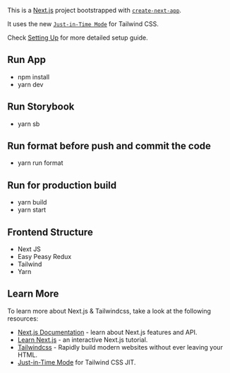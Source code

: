 This is a [Next.js](https://nextjs.org/) project bootstrapped with [`create-next-app`](https://github.com/vercel/next.js/tree/canary/packages/create-next-app).

It uses the new [`Just-in-Time Mode`](https://tailwindcss.com/docs/just-in-time-mode) for Tailwind CSS.

Check [Setting Up](https://confluence) for more detailed setup guide.

## Run App

- npm install
- yarn dev

## Run Storybook

- yarn sb

## Run format before push and commit the code

- yarn run format

## Run for production build

- yarn build
- yarn start

## Frontend Structure

- Next JS
- Easy Peasy Redux
- Tailwind
- Yarn

## Learn More

To learn more about Next.js & Tailwindcss, take a look at the following resources:

- [Next.js Documentation](https://nextjs.org/docs) - learn about Next.js features and API.
- [Learn Next.js](https://nextjs.org/learn) - an interactive Next.js tutorial.
- [Tailwindcss](https://tailwindcss.com) - Rapidly build modern websites without ever leaving your HTML.
- [Just-in-Time Mode](https://tailwindcss.com/docs/just-in-time-mode) for Tailwind CSS JIT.
